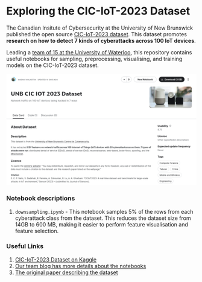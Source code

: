 # Exploring the CIC-IoT-2023 Dataset

The Canadian Insitute of Cybersecurity at the University of New Brunswick published the open source [CIC-IoT-2023 dataset](https://www.kaggle.com/datasets/madhavmalhotra/unb-cic-iot-dataset). This dataset promotes **research on how to detect 7 kinds of cyberattacks across 100 IoT devices**.

Leading a [team of 15 at the University of Waterloo](https://wataicyber.substack.com/), this repository contains useful notebooks for sampling, preprocessing, visualising, and training models on the CIC-IoT-2023 dataset.

![We've republished the dataset on Kaggle to make it easier to use](preview.png)

### Notebook descriptions
1. `downsampling.ipynb` - This notebook samples 5% of the rows from each cyberattack class from the dataset. This reduces the dataset size from 14GB to 600 MB, making it easier to perform feature visualisation and feature selection.

### Useful Links
1. [CIC-IoT-2023 Dataset on Kaggle](https://www.kaggle.com/datasets/madhavmalhotra/unb-cic-iot-dataset)
2. [Our team blog has more details about the notebooks](https://wataicyber.substack.com/)
3. [The original paper describing the dataset](https://www.mdpi.com/1424-8220/23/13/5941)
